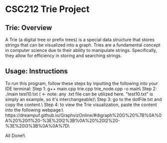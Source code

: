 # CSC212 Trie Project

## Trie: Overview
<p>
A Trie (a digital tree or prefix trees) is a special data structure that stores strings that can be visualized into a graph. Tries are a fundamental concept in computer science due to their ability to manipulate strings. Specifically, they allow for efficiency in storing and searching strings. 
</p>

## Usage: Instructions
<p> 
To run this program, follow these steps by inputting the following into your IDE terminal:
  Step 1: g++ main.cpp trie.cpp trie_node.cpp -o main\
  Step 2: ./main test10.txt ( <- note: any .txt file can be utilized here. "test10.txt" is simply an example, so it's interchangeable)\
  Step 3: go to the dotFile.txt and copy the content.\
  Step 4: to view the Trie visualization, paste the content into the following webpage:\
    https://dreampuf.github.io/GraphvizOnline/#digraph%20G%20%7B%0A%0A%20%20l1%20-%3E%20l2%3B%0A%20%20l2%20-%3E%20l3%3B%0A%0A%7D\
    
  All Done!\
</p>
